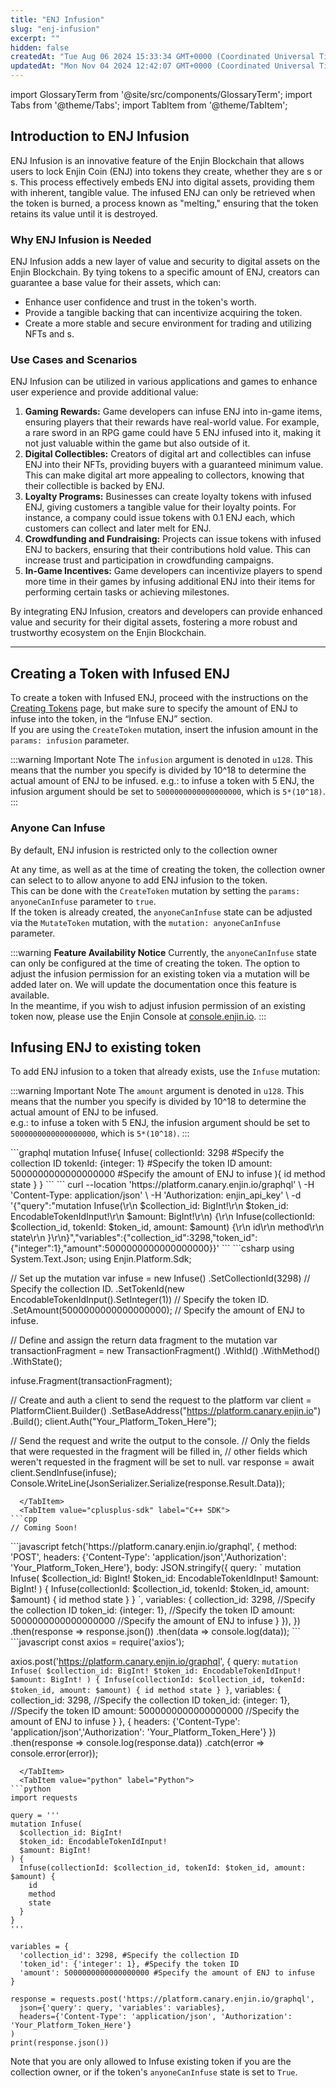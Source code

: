 ```yaml
---
title: "ENJ Infusion"
slug: "enj-infusion"
excerpt: ""
hidden: false
createdAt: "Tue Aug 06 2024 15:33:34 GMT+0000 (Coordinated Universal Time)"
updatedAt: "Mon Nov 04 2024 12:42:07 GMT+0000 (Coordinated Universal Time)"
---
```


import GlossaryTerm from '@site/src/components/GlossaryTerm';
import Tabs from '@theme/Tabs';
import TabItem from '@theme/TabItem';

## Introduction to ENJ Infusion

ENJ Infusion is an innovative feature of the Enjin Blockchain that allows users to lock Enjin Coin (ENJ) into tokens they create, whether they are <GlossaryTerm id="nft" />s or <GlossaryTerm id="multi_unit_token" />s. This process effectively embeds ENJ into digital assets, providing them with inherent, tangible value. The infused ENJ can only be retrieved when the token is burned, a process known as "melting," ensuring that the token retains its value until it is destroyed.

### Why ENJ Infusion is Needed

ENJ Infusion adds a new layer of value and security to digital assets on the Enjin Blockchain. By tying tokens to a specific amount of ENJ, creators can guarantee a base value for their assets, which can:

- Enhance user confidence and trust in the token's worth.
- Provide a tangible backing that can incentivize acquiring the token.
- Create a more stable and secure environment for trading and utilizing NFTs and <GlossaryTerm id="multi_unit_token" />s.

### Use Cases and Scenarios

ENJ Infusion can be utilized in various applications and games to enhance user experience and provide additional value:

1. **Gaming Rewards:** Game developers can infuse ENJ into in-game items, ensuring players that their rewards have real-world value. For example, a rare sword in an RPG game could have 5 ENJ infused into it, making it not just valuable within the game but also outside of it.
2. **Digital Collectibles:** Creators of digital art and collectibles can infuse ENJ into their NFTs, providing buyers with a guaranteed minimum value. This can make digital art more appealing to collectors, knowing that their collectible is backed by ENJ.
3. **Loyalty Programs:** Businesses can create loyalty tokens with infused ENJ, giving customers a tangible value for their loyalty points. For instance, a company could issue tokens with 0.1 ENJ each, which customers can collect and later melt for ENJ.
4. **Crowdfunding and Fundraising:** Projects can issue tokens with infused ENJ to backers, ensuring that their contributions hold value. This can increase trust and participation in crowdfunding campaigns.
5. **In-Game Incentives:** Game developers can incentivize players to spend more time in their games by infusing additional ENJ into their items for performing certain tasks or achieving milestones.

By integrating ENJ Infusion, creators and developers can provide enhanced value and security for their digital assets, fostering a more robust and trustworthy ecosystem on the Enjin Blockchain.

***

## Creating a Token with Infused ENJ

To create a token with Infused ENJ, proceed with the instructions on the [Creating Tokens](/02-tutorials/01-managing-tokens/02-creating-tokens/02-creating-tokens.md) page, but make sure to specify the amount of ENJ to infuse into the token, in the “Infuse ENJ” section.  
If you are using the `CreateToken` mutation, insert the infusion amount in the `params: infusion` parameter.

:::warning Important Note
The `infusion` argument is denoted in `u128`. This means that the number you specify is divided by 10^18 to determine the actual amount of ENJ to be infused.
e.g.: to infuse a token with 5 ENJ, the infusion argument should be set to `5000000000000000000`, which is `5*(10^18)`.
:::

### Anyone Can Infuse

By default, ENJ infusion is restricted only to the collection owner

At any time, as well as at the time of creating the token, the collection owner can select to to allow anyone to add ENJ infusion to the token.  
This can be done with the `CreateToken` mutation by setting the `params: anyoneCanInfuse` parameter to `true`.  
If the token is already created, the `anyoneCanInfuse` state can be adjusted via the `MutateToken` mutation, with the `mutation: anyoneCanInfuse` parameter.

:::warning **Feature Availability Notice**
Currently, the `anyoneCanInfuse` state can only be configured at the time of creating the token. The option to adjust the infusion permission for an existing token via a mutation will be added later on. We will update the documentation once this feature is available.  
In the meantime, if you wish to adjust infusion permission of an existing token now, please use the Enjin Console at [console.enjin.io](https://console.enjin.io).
:::

## Infusing ENJ to existing token

To add ENJ infusion to a token that already exists, use the `Infuse` mutation:

:::warning Important Note
The `amount` argument is denoted in `u128`. This means that the number you specify is divided by 10^18 to determine the actual amount of ENJ to be infused.  
e.g.: to infuse a token with 5 ENJ, the infusion argument should be set to `5000000000000000000`, which is `5*(10^18)`.
:::

<Tabs>
  <TabItem value="graphql" label="GraphQL">
```graphql
mutation Infuse{
  Infuse(
    collectionId: 3298 #Specify the collection ID
    tokenId: {integer: 1} #Specify the token ID
    amount: 5000000000000000000 #Specify the amount of ENJ to infuse
  ){
    id
    method
    state
  }
}
```
  </TabItem>
  <TabItem value="curl" label="cURL">
```
curl --location 'https://platform.canary.enjin.io/graphql' \
-H 'Content-Type: application/json' \
-H 'Authorization: enjin_api_key' \
-d '{"query":"mutation Infuse(\r\n  $collection_id: BigInt!\r\n  $token_id: EncodableTokenIdInput!\r\n  $amount: BigInt!\r\n) {\r\n  Infuse(collectionId: $collection_id, tokenId: $token_id, amount: $amount) {\r\n    id\r\n    method\r\n    state\r\n  }\r\n}","variables":{"collection_id":3298,"token_id":{"integer":1},"amount":5000000000000000000}}'
```
  </TabItem>
  <TabItem value="csharp-sdk" label="c# SDK">
```csharp
using System.Text.Json;
using Enjin.Platform.Sdk;

// Set up the mutation
var infuse = new Infuse()
    .SetCollectionId(3298) // Specify the collection ID.
    .SetTokenId(new EncodableTokenIdInput().SetInteger(1)) // Specify the token ID.
    .SetAmount(5000000000000000000); // Specify the amount of ENJ to infuse.

// Define and assign the return data fragment to the mutation
var transactionFragment = new TransactionFragment()
    .WithId()
    .WithMethod()
    .WithState();

infuse.Fragment(transactionFragment);

// Create and auth a client to send the request to the platform
var client = PlatformClient.Builder()
    .SetBaseAddress("https://platform.canary.enjin.io")
    .Build();
client.Auth("Your_Platform_Token_Here");

// Send the request and write the output to the console.
// Only the fields that were requested in the fragment will be filled in,
// other fields which weren't requested in the fragment will be set to null.
var response = await client.SendInfuse(infuse);
Console.WriteLine(JsonSerializer.Serialize(response.Result.Data));
```
  </TabItem>
  <TabItem value="cplusplus-sdk" label="C++ SDK">
```cpp
// Coming Soon!
```
  </TabItem>
  <TabItem value="js" label="Javascript">
```javascript
fetch('https://platform.canary.enjin.io/graphql', {
  method: 'POST',
  headers: {'Content-Type': 'application/json','Authorization': 'Your_Platform_Token_Here'},
  body: JSON.stringify({
    query: `
      mutation Infuse(
        $collection_id: BigInt!
        $token_id: EncodableTokenIdInput!
        $amount: BigInt!
      ) {
        Infuse(collectionId: $collection_id, tokenId: $token_id, amount: $amount) {
          id
          method
          state
        }
      }
    `,
    variables: {
      collection_id: 3298, //Specify the collection ID
      token_id: {integer: 1}, //Specify the token ID
      amount: 5000000000000000000 //Specify the amount of ENJ to infuse
    }
  }),
})
.then(response => response.json())
.then(data => console.log(data));
```
  </TabItem>
  <TabItem value="nodejs" label="Node.js">
```javascript
const axios = require('axios');

axios.post('https://platform.canary.enjin.io/graphql', {
  query: `
    mutation Infuse(
      $collection_id: BigInt!
      $token_id: EncodableTokenIdInput!
      $amount: BigInt!
    ) {
      Infuse(collectionId: $collection_id, tokenId: $token_id, amount: $amount) {
        id
        method
        state
      }
    }
  `,
  variables: {
    collection_id: 3298, //Specify the collection ID
    token_id: {integer: 1}, //Specify the token ID
    amount: 5000000000000000000 //Specify the amount of ENJ to infuse
  }
}, {
  headers: {'Content-Type': 'application/json','Authorization': 'Your_Platform_Token_Here'}
})
.then(response => console.log(response.data))
.catch(error => console.error(error));
```
  </TabItem>
  <TabItem value="python" label="Python">
```python
import requests

query = '''
mutation Infuse(
  $collection_id: BigInt!
  $token_id: EncodableTokenIdInput!
  $amount: BigInt!
) {
  Infuse(collectionId: $collection_id, tokenId: $token_id, amount: $amount) {
    id
    method
    state
  }
}
'''

variables = {
  'collection_id': 3298, #Specify the collection ID
  'token_id': {'integer': 1}, #Specify the token ID
  'amount': 5000000000000000000 #Specify the amount of ENJ to infuse
}

response = requests.post('https://platform.canary.enjin.io/graphql',
  json={'query': query, 'variables': variables},
  headers={'Content-Type': 'application/json', 'Authorization': 'Your_Platform_Token_Here'}
)
print(response.json())
```
  </TabItem>
</Tabs>

Note that you are only allowed to Infuse existing token if you are the collection owner, or if the token's `anyoneCanInfuse` state is set to `True`.

